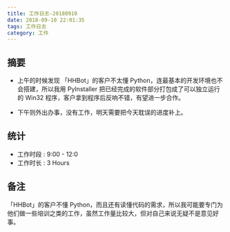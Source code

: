 ```yaml
---
title: 工作日志-20180910
date: 2018-09-10 22:01:35
tags: 工作日志
category: 工作
---
```


## 摘要

* 上午的时候发现 「HHBot」的客户不太懂 Python，连最基本的开发环境也不会搭建，所以我用 PyInstaller 把已经完成的软件部分打包成了可以独立运行的 Win32 程序，客户拿到程序后反响不错，有望进一步合作。

* 下午则外出办事，没有工作，明天需要把今天耽误的进度补上。


## 统计

* 工作时段 : 9:00 - 12:0
* 工作时长 : 3 Hours

## 备注

「HHBot」的客户不懂 Python，而且还有读懂代码的需求，所以我可能要专门为他们做一些培训之类的工作，虽然工作量比较大，但对自己来说无疑不是意见好事。



